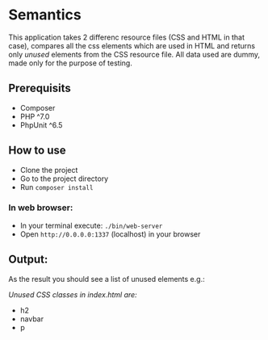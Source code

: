 # Semantics

This application takes 2 differenc resource files (CSS and HTML in that case), compares all the css elements which are used in HTML
and returns only _unused_ elements from the CSS resource file.
All data used are dummy, made only for the purpose of testing.

## Prerequisits
* Composer
* PHP ^7.0
* PhpUnit ^6.5

## How to use
* Clone the project
* Go to the project directory
* Run ``composer install``

### In web browser:
* In your terminal execute: ``./bin/web-server``
* Open ``http://0.0.0.0:1337`` (localhost) in your browser

## Output:
As the result you should see a list of unused elements e.g.:

*Unused CSS classes in index.html are:* 
- h2
- navbar
- p
